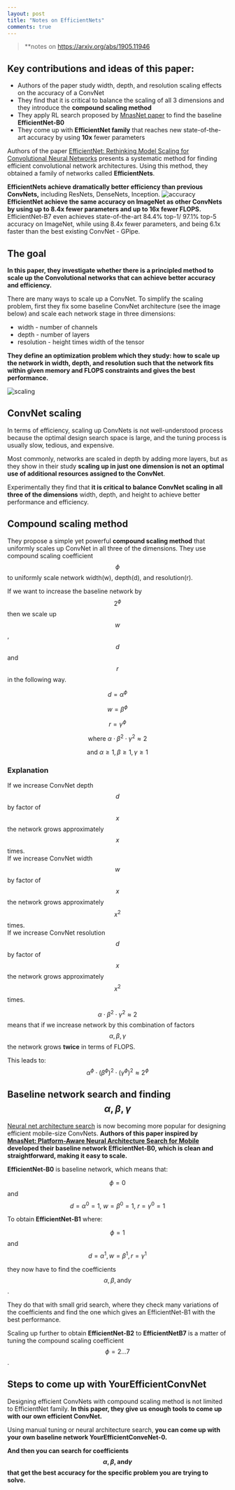 ```yaml
---
layout: post
title: "Notes on EfficientNets"
comments: true
---
```

> **notes on [https://arxiv.org/abs/1905.11946 ](https://arxiv.org/abs/1905.11946)
## Key contributions and ideas of this paper:
- Authors of the paper study width, depth, and resolution scaling effects on the accuracy of a ConvNet
- They find that it is critical to balance the scaling of all 3 dimensions and they introduce the **compound scaling method**
- They apply RL search proposed by [MnasNet paper](https://arxiv.org/abs/1807.11626) to find the baseline **EfficientNet-B0**
- They come up with **EfficientNet family** that reaches new state-of-the-art accuracy by using **10x** fewer parameters


Authors of the paper [EfficientNet: Rethinking Model Scaling for Convolutional Neural Networks](https://arxiv.org/abs/1905.11946) presents a systematic method for finding efficient convolutional network architectures. Using this method, they obtained a family of networks called **EfficientNets**. 

**EfficientNets achieve dramatically better efficiency than previous ConvNets,** including ResNets, DenseNets, Inception. 
![accuracy](/img/efficientnet/accuracy.png)
**EfficientNet achieve the same accuracy on ImageNet as other ConvNets by using up to 8.4x fewer parameters and up to 16x fewer FLOPS.** EfficientNet-B7 even achieves state-of-the-art 84.4% top-1/ 97.1% top-5 accuracy on ImageNet, while using 8.4x fewer parameters, and being 6.1x faster than the best existing ConvNet -  GPipe. 


## The goal

**In this paper, they investigate whether there is a principled method to scale up the Convolutional networks that can achieve better accuracy and efficiency.**

There are many ways to scale up a ConvNet. To simplify the scaling problem, first they fix some baseline ConvNet architecture (see the image below) and scale each network stage in three dimensions:
- width - number of channels
- depth - number of layers
- resolution - height times width of the tensor

**They define an optimization problem which they study: how to scale up the network in width, depth, and resolution such that the network fits within given memory and FLOPS constraints and gives the best performance.**

![scaling](/img/efficientnet/scaling.png)

## ConvNet scaling

In terms of efficiency, scaling up ConvNets is not well-understood process because the optimal design search space is large, and the tuning process is usually slow, tedious, and expensive. 

Most commonly, networks are scaled in depth by adding more layers, but as they show in their study **scaling up in just one dimension is not an optimal use of additional resources assigned to the ConvNet**. 

Experimentally they find that **it is critical to balance ConvNet scaling in all three of the dimensions** width, depth, and height to achieve better performance and efficiency. 

##  Compound scaling method

They propose a simple yet powerful **compound scaling method**  that uniformly scales up ConvNet in all three of the dimensions.
They use compound scaling coefficient  $$ \phi $$ to uniformly scale network width(w), depth(d), and resolution(r).

If we want to increase the baseline network by $$ 2^{\phi} $$ then we scale up $$ w $$, $$ d $$ and $$ r $$ in the following way.

$$d=\alpha^{\phi}$$

$$w=\beta^{\phi}$$

$$r=\gamma^{\phi}$$

$$\text{where   }   \alpha \cdot \beta^{2} \cdot \gamma^{2} \approx 2 $$ 

$$\text{and  }   \alpha \geq 1, \beta \geq 1, \gamma \geq 1 $$


### Explanation

If we increase ConvNet depth $$ d $$ by factor of $$ x $$  the network grows approximately $$ x $$ times. <br/>
If we increase ConvNet width $$ w $$ by factor of $$ x $$  the network grows approximately $$ x^2 $$ times. <br/>
If we increase ConvNet resolution $$ d $$ by factor of $$ x $$  the network grows approximately $$ x^2 $$ times. <br/>

$$ \alpha \cdot \beta^{2} \cdot \gamma^{2} \approx 2 $$ means that if we increase network by this combination of factors $$ \alpha, \beta, \gamma  $$ the network grows **twice** in terms of FLOPS. 

This leads to:
$$ \alpha^{\phi} \cdot (\beta^{\phi})^{2} \cdot (\gamma^{\phi})^{2} \approx 2^{\phi} $$

 
##  Baseline network search and finding $$ \alpha, \beta, \gamma $$

[Neural net architecture search](https://en.wikipedia.org/wiki/Neural_architecture_search) is now becoming more popular for designing efficient mobile-size ConvNets. **Authors of this paper inspired by [MnasNet: Platform-Aware Neural Architecture Search for Mobile](https://arxiv.org/pdf/1807.11626.pdf) developed their baseline network EfficientNet-B0, which is clean and straightforward, making it easy to scale.**

**EfficientNet-B0** is baseline network, which means that:

$$\phi = 0 $$ and $$ d = {\alpha}^0 = 1,\  w = {\beta}^0 = 1,   \   r = {\gamma}^0 = 1$$ 

To obtain **EfficientNet-B1** where:

$$ \phi = 1 $$ and $$ d = {\alpha}^1, w = {\beta}^1, r = {\gamma}^1 $$ 

they now have to find the coefficients $$ \alpha, \beta,\text{and} \gamma$$ .

They do that with small grid search, where they check many variations of the coefficients and find the one which gives an EfficientNet-B1 with the best performance.

Scaling up further to obtain **EfficientNet-B2** to **EfficientNetB7** is a matter of tuning the compound scaling coefficient $$ \phi = 2 \ldots 7$$.


## Steps to come up with YourEfficientConvNet

Designing efficient ConvNets with compound scaling method is not limited to EfficientNet family. **In this paper, they give us enough tools to come up with our own efficient ConvNet.** 

Using manual tuning or neural architecture search, **you can come up with your own baseline network YourEfficientConveNet-0.** 

**And then you can search for coefficients $$ \alpha, \beta,\text{and} \gamma$$ that get the best accuracy for the specific problem you are trying to solve.**


